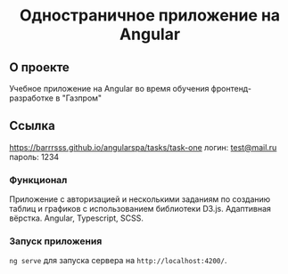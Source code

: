<h1 align="center">Одностраничное приложение на Angular</h1>

## О проекте
Учебное приложение на Angular во время обучения фронтенд-разработке в "Газпром"

## Ссылка
https://barrrsss.github.io/angularspa/tasks/task-one
логин: test@mail.ru
пароль: 1234

### Функционал
Приложение с авторизацией и несколькими заданиям по созданию таблиц и графиков с использованием библиотеки D3.js. Адаптивная вёрстка.
Angular, Typescript, SCSS.

### Запуск приложения 

`ng serve` для запуска сервера на `http://localhost:4200/`.
